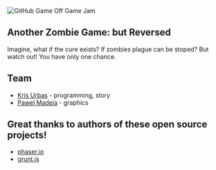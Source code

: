 ![GitHub Game Off Game Jam](https://f.cloud.github.com/assets/121322/1436486/25f88b78-4158-11e3-9b23-43596516362c.png)

## Another Zombie Game: but Reversed

Imagine, what if the cure exists? If zombies plague can be stoped? But watch out! You have only one chance.

## Team

-   [Kris Urbas](https://twitter.com/krzysu) - programming, story
- 	[Pawel Madeja](http://pawelmadeja.com/) - graphics

## Great thanks to authors of these open source projects!

-   [phaser.io](http://phaser.io/)
-   [grunt.js](http://gruntjs.com/)

